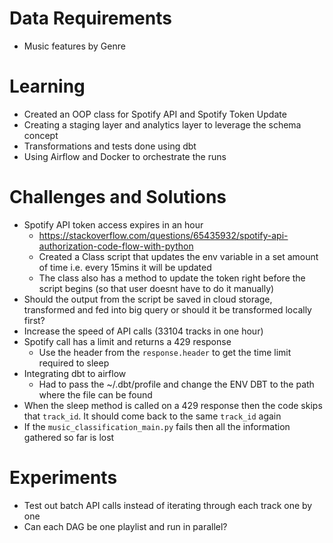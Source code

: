 # Data Requirements

- Music features by Genre

# Learning
- Created an OOP class for Spotify API and Spotify Token Update
- Creating a staging layer and analytics layer to leverage the schema concept
- Transformations and tests done using dbt
- Using Airflow and Docker to orchestrate the runs

# Challenges and Solutions

- Spotify API token access expires in an hour
    - https://stackoverflow.com/questions/65435932/spotify-api-authorization-code-flow-with-python
    - Created a Class script that updates the env variable in a set amount of time i.e. every 15mins it will be updated
    - The class also has a method to update the token right before the script begins (so that user doesnt have to do it manually)
- Should the output from the script be saved in cloud storage, transformed and fed into big query or should it be transformed locally first?
- Increase the speed of API calls (33104 tracks in one hour)
- Spotify call has a limit and returns a 429 response
    - Use the header from the `response.header` to get the time limit required to sleep
- Integrating dbt to airflow
    - Had to pass the ~/.dbt/profile and change the ENV DBT to the path where the file can be found
- When the sleep method is called on a 429 response then the code skips that `track_id`. It should come back to the same `track_id` again
- If the `music_classification_main.py` fails then all the information gathered so far is lost

# Experiments

- Test out batch API calls instead of iterating through each track one by one
- Can each DAG be one playlist and run in parallel?

